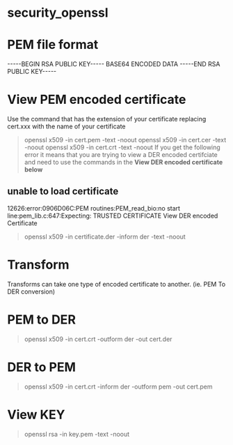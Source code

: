 # security_openssl
# PEM file format
-----BEGIN RSA PUBLIC KEY-----
BASE64 ENCODED DATA
-----END RSA PUBLIC KEY-----
# View PEM encoded certificate
Use the command that has the extension of your certificate replacing cert.xxx with the name of your certificate

> openssl x509 -in cert.pem -text -noout
> openssl x509 -in cert.cer -text -noout
> openssl x509 -in cert.crt -text -noout
If you get the following error it means that you are trying to view a DER encoded certifciate and need to use the commands in the **View DER encoded certificate  below**

## unable to load certificate
12626:error:0906D06C:PEM routines:PEM_read_bio:no start line:pem_lib.c:647:Expecting: TRUSTED CERTIFICATE
View DER encoded Certificate
> openssl x509 -in certificate.der -inform der -text -noout

# Transform
Transforms can take one type of encoded certificate to another. (ie. PEM To DER conversion)

# PEM to DER
> openssl x509 -in cert.crt -outform der -out cert.der
# DER to PEM
> openssl x509 -in cert.crt -inform der -outform pem -out cert.pem
# View KEY 
> openssl rsa -in key.pem -text -noout

